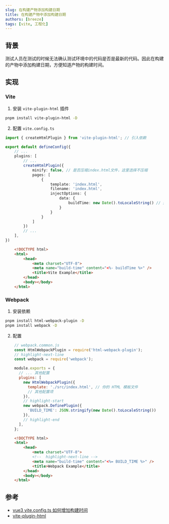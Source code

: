 ```yaml
---
slug: 在构建产物添加构建日期
title: 在构建产物中添加构建日期
authors: [breeze]
tags: [vite, 工程化]
---
```


## 背景

测试人员在测试的时候无法确认测试环境中的代码是否是最新的代码。因此在构建的产物中添加构建日期，方便知道产物的构建时间。

<!-- truncate -->

## 实现

### Vite
1. 安装 `vite-plugin-html` 插件

```bash
pnpm install vite-plugin-html -D
```
2. 配置 `vite.config.ts `

```ts
import { createHtmlPlugin } from 'vite-plugin-html'; // 引入依赖

export default defineConfig({
    // ...
    plugins: [
        // ...
        createHtmlPlugin({
            minify: false, // 是否压缩index.html文件，这里选择不压缩
            pages: [
                {
                    template: 'index.html',
                    filename: 'index.html',
                    injectOptions: {
                        data: {
                            buildTime: new Date().toLocaleString() // 这里就是记录的当前打包的时间。前面的键位名称‘buildTime’需要个index.html文件中的相对应
                        }
                    }
                }
            ]
        })
        // ...
    ],
})
```
```html
    <!DOCTYPE html>
    <html>
        <head>
            <meta charset="UTF-8">
            <meta name="build-time" content="<%- buildTime %>" />
            <title>Vite Example</title>
        </head>
        <body></body>
    </html>
```


### Webpack
1. 安装依赖

```bash
pnpm install html-webpack-plugin -D
pnpm install webpack -D
```

2. 配置
```js
    // webpack.common.js
    const HtmlWebpackPlugin = require('html-webpack-plugin');
    // highlight-next-line
    const webpack = require('webpack');

    module.exports = {
      // ... 其他配置
      plugins: [
        new HtmlWebpackPlugin({
          template: './src/index.html', // 你的 HTML 模板文件
          // 其他配置项
        }),
        // highlight-start
        new webpack.DefinePlugin({
          'BUILD_TIME': JSON.stringify(new Date().toLocaleString())
        }),
        // highlight-end
      ],
    };
```
```html
    <!DOCTYPE html>
    <html>
        <head>
            <meta charset="UTF-8">
            <!--  highlight-next-line -->
            <meta name="build-time" content="<%= BUILD_TIME %>" />
            <title>Webpack Example</title>
        </head>
        <body></body>
    </html>
```

## 参考
- [vue3 vite.config.ts 如何增加构建时间](https://www.cnblogs.com/wjs0509/p/17891258.html)
- [vite-plugin-html](https://github.com/vbenjs/vite-plugin-html/tree/main)